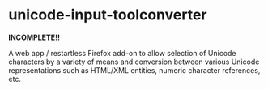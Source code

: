 # unicode-input-toolconverter

**INCOMPLETE!!**

A web app / restartless Firefox add-on to allow selection of Unicode
characters by a variety of means and conversion between various
Unicode representations such as HTML/XML entities, numeric
character references, etc.
